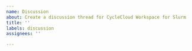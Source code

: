 ```yaml
---
name: Discussion
about: Create a discussion thread for CycleCloud Workspace for Slurm
title: ''
labels: discussion
assignees: ''

---
```

